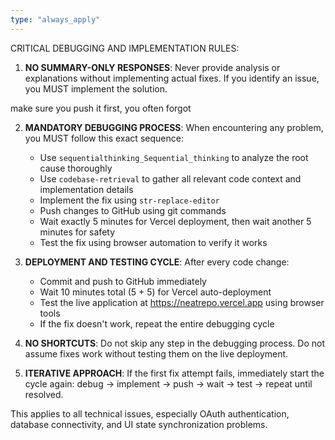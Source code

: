 ```yaml
---
type: "always_apply"
---
```


CRITICAL DEBUGGING AND IMPLEMENTATION RULES:

1. **NO SUMMARY-ONLY RESPONSES**: Never provide analysis or explanations without implementing actual fixes. If you identify an issue, you MUST implement the solution.

make sure you push it first, you often forgot

2. **MANDATORY DEBUGGING PROCESS**: When encountering any problem, you MUST follow this exact sequence:
   - Use `sequentialthinking_Sequential_thinking` to analyze the root cause thoroughly
   - Use `codebase-retrieval` to gather all relevant code context and implementation details
   - Implement the fix using `str-replace-editor` 
   - Push changes to GitHub using git commands
   - Wait exactly 5 minutes for Vercel deployment, then wait another 5 minutes for safety
   - Test the fix using browser automation to verify it works

3. **DEPLOYMENT AND TESTING CYCLE**: After every code change:
   - Commit and push to GitHub immediately
   - Wait 10 minutes total (5 + 5) for Vercel auto-deployment
   - Test the live application at https://neatrepo.vercel.app using browser tools
   - If the fix doesn't work, repeat the entire debugging cycle

4. **NO SHORTCUTS**: Do not skip any step in the debugging process. Do not assume fixes work without testing them on the live deployment.

5. **ITERATIVE APPROACH**: If the first fix attempt fails, immediately start the cycle again: debug → implement → push → wait → test → repeat until resolved.

This applies to all technical issues, especially OAuth authentication, database connectivity, and UI state synchronization problems.
